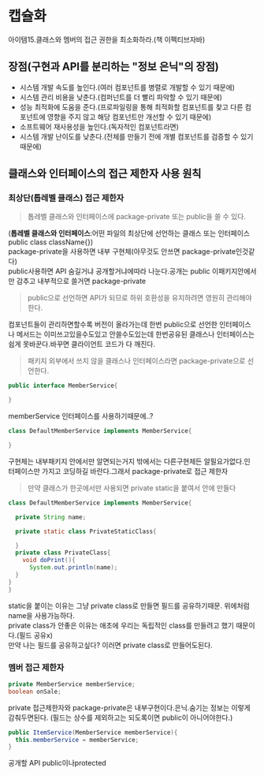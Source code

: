 # 캡슐화
아이템15.클래스와 멤버의 접근 권한을 최소화하라.(책 이펙티브자바)
## 장점(구현과 API를 분리하는 "정보 은닉"의 장점)
* 시스템 개발 속도를 높인다.(여러 컴포넌트를 병렬로 개발할 수 있기 때문에)
* 시스템 관리 비용을 낮춘다.(컴퍼넌트를 더 빨리 파악할 수 있기 때문에)
* 성능 최적화에 도움을 준다.(프로파일링을 통해 최적화할 컴포넌트를 찾고 다른 컴포넌트에 영향을 주지 않고 해당 컴포넌트만 개선할 수 있기 때문에)
* 소프트웨어 재사용성을 높인다.(독자적인 컴포넌트라면)
* 시스템 개발 난이도를 낮춘다.(전체를 만들기 전에 개별 컴포넌트를 검증할 수 있기 때문에)
## 클래스와 인터페이스의 접근 제한자 사용 원칙
### 최상단(톱레벨 클래스) 접근 제한자
>톱레벨 클래스와 인터페이스에 package-private 또는 public을 쓸 수 있다.  

(**톱레벨 클래스와 인터페이스**:어떤 파일의 최상단에 선언하는 클래스 또는 인터페이스 public class className{})  
package-private을 사용하면 내부 구현체(아무것도 안쓰면 package-private인것같다)  
public사용하면 API 
숨길거냐 공개할거냐에따라 나눈다.공개는 public 이패키지안에서만 감추고 내부적으로 쓸거면 package-private 
> public으로 선언하면 API가 되므로 하위 호환성을 유지하려면 영원히 관리해야한다.  

컴포넌트들이 관리하면할수록 버전이 올라가는데 한번 public으로 선언한 인터페이스나 메서드는 이미쓰고있을수도있고 안쓸수도있는데 한번공유된 클래스나 인터페이스는 쉽게 못바꾼다.바꾸면 클라이언트 코드가 다 깨진다.
>패키지 외부에서 쓰지 않을 클래스나 인터페이스라면 package-private으로 선언한다.  

```java
public interface MemberService{

}
```
memberService 인터페이스를 사용하기때문에..?
```java
class DefaultMemberService implements MemberService{

}
```
구현체는 내부패키지 안에서만 알면되는거지 밖에서는 다른구현체든 알필요가없다.인터페이스만 가지고 코딩하길 바란다.그래서 package-private로 접근 제한자

> 만약 클래스가 한곳에서만 사용되면 private static을 붙여서 안에 만들다
```java
class DefaultMemberService implements MemberService{

  private String name;

  private static class PrivateStaticClass{

  }
  private class PrivateClass{
    void doPrint(){
      System.out.println(name);
  }
}
}
```
static을 붙이는 이유는 그냥 private class로 만들면 필드를 공유하기때문. 위에처럼 name을 사용가능하다.  
 private class가 안좋은 이유는 애초에 우리는 독립적인 class를 만들려고 했기 때문이다.(필드 공유x)  
 만약 나는 필드를 공유하고싶다? 이러면 private class로 만들어도된다.


 ### 멤버 접근 제한자

 ```java
private MemberService memberService;
boolean onSale;
 ```
 private 접근제한자와 package-private은 내부구현이다.은닉.숨기는 정보는 이렇게 감춰두면된다.
(필드는 상수를 제외하고는 되도록이면 public이 아니어야한다.)
```java
public ItemService(MemberService memberService){
  this.memberService = memberService;
}
```
공개할 API public이나protected